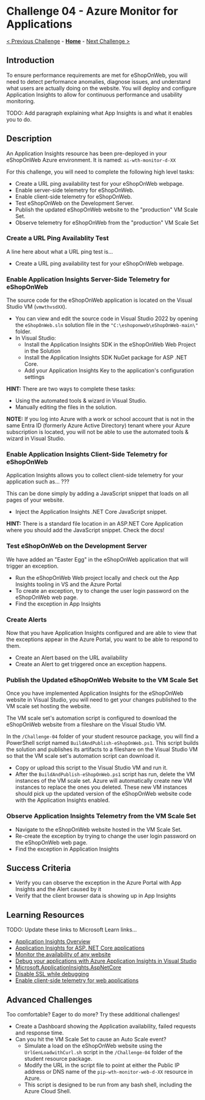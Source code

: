 # Challenge 04 - Azure Monitor for Applications

[< Previous Challenge](./Challenge-03.md) - **[Home](../README.md)** - [Next Challenge >](./Challenge-05.md)

## Introduction

To ensure performance requirements are met for eShopOnWeb, you will need to detect performance anomalies, diagnose issues, and understand what users are actually doing on the website. You will deploy and configure Application Insights to allow for continuous performance and usability monitoring.

TODO: Add paragraph explaining what App Insights is and what it enables you to do.

## Description

An Application Insights resource has been pre-deployed in your eShopOnWeb Azure environment. It is named: `ai-wth-monitor-d-XX`

For this challenge, you will need to complete the following high level tasks:

- Create a URL ping availability test for your eShopOnWeb webpage.
- Enable server-side telemetry for eShopOnWeb.
- Enable client-side telemetry for eShopOnWeb.
- Test eShopOnWeb on the Development Server.
- Publish the updated eShopOnWeb website to the "production" VM Scale Set.
- Observe telemetry for eShopOnWeb from the "production" VM Scale Set

### Create a URL Ping Availablity Test

A line here about what a URL ping test is...

- Create a URL ping availability test for your eShopOnWeb webpage.

### Enable Application Insights Server-Side Telemetry for eShopOnWeb

The source code for the eShopOnWeb application is located on the Visual Studio VM (`vmwthvsdXX`). 

- You can view and edit the source code in Visual Studio 2022 by opening the `eShopOnWeb.sln` solution file in the `"C:\eshoponweb\eShopOnWeb-main\"` folder.
- In Visual Studio:
  - Install the Application Insights SDK in the eShopOnWeb Web Project in the Solution
  - Install the Application Insights SDK NuGet package for ASP .NET Core. 
  - Add your Application Insights Key to the application's configuration settings

**HINT:** There are two ways to complete these tasks:
- Using the automated tools & wizard in Visual Studio.
- Manually editing the files in the solution.

**NOTE:** If you log into Azure with a work or school account that is not in the same Entra ID (formerly Azure Active Directory) tenant where your Azure subscription is located, you will not be able to use the automated tools & wizard in Visual Studio.

### Enable Application Insights Client-Side Telemetry for eShopOnWeb

Application Insights allows you to collect client-side telemetry for your application such as... ???  

This can be done simply by adding a JavaScript snippet that loads on all pages of your website.

- Inject the Application Insights .NET Core JavaScript snippet.
  
**HINT:** There is a standard file location in an ASP.NET Core Application where you should add the JavaScript snippet. Check the docs!

### Test eShopOnWeb on the Development Server

We have added an "Easter Egg" in the eShopOnWeb application that will trigger an exception.
  - Run the eShopOnWeb Web project locally and check out the App Insights tooling in VS and the Azure Portal
  - To create an exception, try to change the user login password on the eShopOnWeb web page.
  - Find the exception in App Insights

### Create Alerts

Now that you have Application Insights configured and are able to view that the exceptions appear in the Azure Portal, you want to be able to respond to them.

  - Create an Alert based on the URL availability
  - Create an Alert to get triggered once an exception happens.

### Publish the Updated eShopOnWeb Website to the VM Scale Set

Once you have implemented Application Insights for the eShopOnWeb website in Visual Studio, you will need to get your changes published to the VM scale set hosting the website.

The VM scale set's automation script is configured to download the eShopOnWeb website from a fileshare on the Visual Studio VM.

In the `/Challenge-04` folder of your student resource package, you will find a PowerShell script named `BuildAndPublish-eShopOnWeb.ps1`. This script builds the solution and publishes its artifacts to a fileshare on the Visual Studio VM so that the VM scale set's automation script can download it.  

- Copy or upload this script to the Visual Studio VM and run it.
- After the `BuildAndPublish-eShopOnWeb.ps1` script has run, delete the VM instances of the VM scale set.  Azure will automatically create new VM instances to replace the ones you deleted.  These new VM instances should pick up the updated version of the eShopOnWeb website code with the Application Insights enabled.

### Observe Application Insights Telemetry from the VM Scale Set

- Navigate to the eShopOnWeb website hosted in the VM Scale Set.
- Re-create the exception by trying to change the user login password on the eShopOnWeb web page.
- Find the exception in Application Insights

## Success Criteria

- Verify you can observe the exception in the Azure Portal with App Insights and the Alert caused by it
- Verify that the client browser data is showing up in App Insights

## Learning Resources

TODO: Update these links to Microsoft Learn links...

- [Application Insights Overview](https://docs.microsoft.com/en-us/azure/azure-monitor/app/app-insights-overview)
- [Application Insights for ASP. NET Core applications](https://docs.microsoft.com/en-us/azure/azure-monitor/app/asp-net-core#enable-application-insights-server-side-telemetry-no-visual-studio)
- [Monitor the availability of any website](https://docs.microsoft.com/en-us/azure/azure-monitor/app/monitor-web-app-availability)
- [Debug your applications with Azure Application Insights in Visual Studio](https://docs.microsoft.com/en-us/azure/azure-monitor/app/visual-studio)
- [Microsoft.ApplicationInsights.AspNetCore](https://www.nuget.org/packages/Microsoft.ApplicationInsights.AspNetCore)
- [Disable SSL while debugging](https://codetolive.in/ide/how-to-disable-https-or-ssl-in-visual-studio-2019-for-web-project/)
- [Enable client-side telemetry for web applications](https://docs.microsoft.com/en-us/azure/azure-monitor/app/asp-net-core#enable-client-side-telemetry-for-web-applications)
 
## Advanced Challenges

Too comfortable?  Eager to do more?  Try these additional challenges!

- Create a Dashboard showing the Application availability, failed requests and response time.
- Can you hit the VM Scale Set to cause an Auto Scale event?
  - Simulate a load on the eShopOnWeb website using the `UrlGenLoadwithCurl.sh` script in the `/Challenge-04` folder of the student resource package.
  - Modify the URL in the script file to point at either the Public IP address or DNS name of the `pip-wth-monitor-web-d-XX` resource in Azure.
  - This script is designed to be run from any bash shell, including the Azure Cloud Shell.
